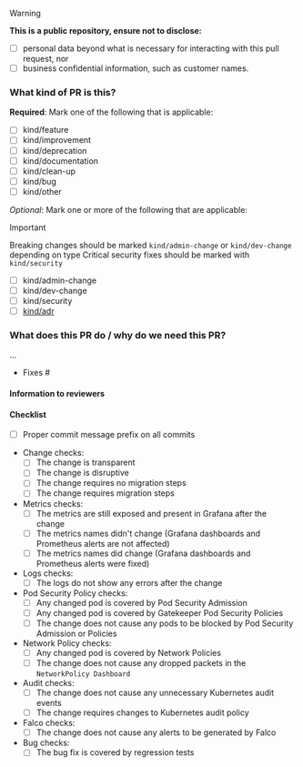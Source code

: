 <!-- Choose your PR title carefully as it will be used as the entry in the changelog! -->

> [!warning]
> **This is a public repository, ensure not to disclose:**
>
> - [ ] personal data beyond what is necessary for interacting with this pull request, nor
> - [ ] business confidential information, such as customer names.

### What kind of PR is this?

**Required**: Mark one of the following that is applicable:

- [ ] kind/feature       <!-- This PR adds a new feature -->
- [ ] kind/improvement   <!-- This PR changes an existing feature -->
- [ ] kind/deprecation   <!-- This PR removes an existing feature -->
- [ ] kind/documentation <!-- This PR contains documentation -->
- [ ] kind/clean-up      <!-- This PR cleans up technical debt -->
- [ ] kind/bug           <!-- This PR fixes a bug -->
- [ ] kind/other         <!-- This PR does something else -->

*Optional*: Mark one or more of the following that are applicable:

> [!important]
> Breaking changes should be marked `kind/admin-change` or `kind/dev-change` depending on type
> Critical security fixes should be marked with `kind/security`

- [ ] kind/admin-change <!-- This PR introduces an admin facing change, add "Platform Administrator notice" section -->
- [ ] kind/dev-change   <!-- This PR introduces a dev facing change, add "Application Developer notice" section -->
- [ ] kind/security     <!-- This PR introduces a critical security fix, add "Security notice" section -->
- [ ] [kind/adr]()      <!-- This PR implements an ADR, add the link -->

<!-- Uncomment the additional sections that applies. -->

<!-- Additional information to be added in the release notes
### Release notes
...
-->

<!-- Additional information with kind/admin-change
### Platform Administrator notice
...
-->

<!-- Add additional information with kind/dev-change
### Application Developer notice
...
-->

<!-- Add additional information with kind/security
### Security notice
...
-->

### What does this PR do / why do we need this PR?

<!-- Add description of the change -->
...

<!-- Add all issues that are fixed by this PR, use "Part of" instead of "Fixes" if you want to keep issues open. -->
- Fixes #

#### Information to reviewers

<!--
Any additional information reviews should know.

How to run / how to test.

Include screenshots if applicable to help explain these changes.
--->

#### Checklist

<!-- This section is not added to the changelog or release notes, it is to help you as a contributor and reviewers. -->

- [ ] Proper commit message prefix on all commits
  <!-- Example of commit message prefixes:
  - all: changes to multiple areas
  - bin: changes to management binaries or scripts
  - config: changes to configuration
  - deploy: changes to deployment
  - docs: changes to documentation
  - release: release related
  - rook: changes to rook deployment
  - scripts: changes to other scripts
  - tests: changes to tests
  -->
- Change checks:
  - [ ] The change is transparent
  - [ ] The change is disruptive
  - [ ] The change requires no migration steps
  - [ ] The change requires migration steps
- Metrics checks:
  - [ ] The metrics are still exposed and present in Grafana after the change
  - [ ] The metrics names didn't change (Grafana dashboards and Prometheus alerts are not affected)
  - [ ] The metrics names did change (Grafana dashboards and Prometheus alerts were fixed)
- Logs checks:
  - [ ] The logs do not show any errors after the change
- Pod Security Policy checks:
  - [ ] Any changed pod is covered by Pod Security Admission
  - [ ] Any changed pod is covered by Gatekeeper Pod Security Policies
  - [ ] The change does not cause any pods to be blocked by Pod Security Admission or Policies
- Network Policy checks:
  - [ ] Any changed pod is covered by Network Policies
  - [ ] The change does not cause any dropped packets in the `NetworkPolicy Dashboard`
- Audit checks:
  - [ ] The change does not cause any unnecessary Kubernetes audit events
  - [ ] The change requires changes to Kubernetes audit policy
- Falco checks:
  - [ ] The change does not cause any alerts to be generated by Falco
- Bug checks:
  - [ ] The bug fix is covered by regression tests
